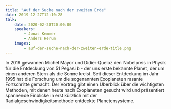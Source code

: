 ```yaml
---
title: "Auf der Suche nach der zweiten Erde"
date: 2019-12-27T12:10:28
talk:
    date: 2020-02-28T20:00:00
    speakers:
        - Jonas Kemmer
        - Anders Herum
    images:
        - auf-der-suche-nach-der-zweiten-erde-title.png
---
```

In 2019 gewannen Michel Mayor und Didier Queloz den Nobelpreis in Physik für die Entdeckung von 51 Pegasi b - der uns erste bekannte Planet, der um einen anderen Stern als die Sonne kreist. Seit dieser Entdeckung im Jahr 1995 hat die Forschung um die sogenannten Exoplaneten rasante Fortschritte gemacht. Der Vortrag gibt einen Überblick über die wichtigsten Methoden, mit denen heute nach Exoplaneten gesucht wird und präsentiert spannende Einblicke in erst kürzlich mit der Radialgeschwindigkeitsmethode entdeckte Planetensysteme.


